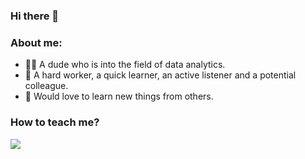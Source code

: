 ### Hi there 👋

### About me:
- 🤸‍♂️ A dude who is into the field of data analytics.  
- 💪 A hard worker, a quick learner, an active listener and a potential colleague.  
- 🤗 Would love to learn new things from others.  

### How to teach me?
 [![](https://camo.githubusercontent.com/f2d0b0da5ad42ba7477de5394860d015a6e199b5bcfd52b3d315dca0be84ca1a/68747470733a2f2f696d672e736869656c64732e696f2f62616467652f4c696e6b6564496e2d3041363643323f7374796c653d666f722d7468652d6261646765266c6f676f3d4c696e6b6564496e266c6f676f436f6c6f723d7768697465)](https://www.linkedin.com/in/hieunguyen2310/)
  
<!--
**nhh979/nhh979** is a ✨ _special_ ✨ repository because its `README.md` (this file) appears on your GitHub profile.

Here are some ideas to get you started:

- 🔭 I’m currently working on ...
- 🌱 I’m currently learning ...
- 👯 I’m looking to collaborate on ...
- 🤔 I’m looking for help with ...
- 💬 Ask me about ...
- 📫 How to reach me: ...
- 😄 Pronouns: ...
- ⚡ Fun fact: ...
-->

